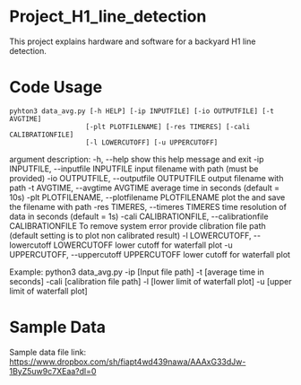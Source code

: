 # Project_H1_line_detection
This project explains hardware and software for a backyard H1 line detection.

# Code Usage
    pyhton3 data_avg.py [-h HELP] [-ip INPUTFILE] [-io OUTPUTFILE] [-t AVGTIME]
                       [-plt PLOTFILENAME] [-res TIMERES] [-cali CALIBRATIONFILE]
                       [-l LOWERCUTOFF] [-u UPPERCUTOFF]
                   
argument description:
          -h, --help            show this help message and exit
          -ip INPUTFILE, --inputfile INPUTFILE
                                input filename with path (must be provided)
          -io OUTPUTFILE, --outputfile OUTPUTFILE
                                output filename with path
          -t AVGTIME, --avgtime AVGTIME
                                average time in seconds (default = 10s)
          -plt PLOTFILENAME, --plotfilename PLOTFILENAME
                                plot the and save the filename with path
          -res TIMERES, --timeres TIMERES
                                time resolution of data in seconds (default = 1s)
          -cali CALIBRATIONFILE, --calibrationfile CALIBRATIONFILE
                                To remove system error provide clibration file path
                                (default setting is to plot non calibrated result)
          -l LOWERCUTOFF, --lowercutoff LOWERCUTOFF
                                lower cutoff for waterfall plot
          -u UPPERCUTOFF, --uppercutoff UPPERCUTOFF
                                lower cutoff for waterfall plot


Example:
python3 data_avg.py -ip [Input file path] -t [average time in seconds] -cali [calibration file path] -l [lower limit of waterfall plot] -u [upper limit of waterfall plot]


# Sample Data
Sample data file link: https://www.dropbox.com/sh/fiapt4wd439nawa/AAAxG33dJw-1ByZ5uw9c7XEaa?dl=0
